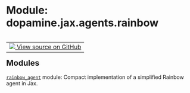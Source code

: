 <div itemscope itemtype="http://developers.google.com/ReferenceObject">
<meta itemprop="name" content="dopamine.jax.agents.rainbow" />
<meta itemprop="path" content="Stable" />
</div>

# Module: dopamine.jax.agents.rainbow

<!-- Insert buttons and diff -->

<table class="tfo-notebook-buttons tfo-api nocontent" align="left">
<td>
  <a target="_blank" href="https://github.com/google/dopamine/tree/master/dopamine/jax/agents/rainbow/__init__.py">
    <img src="https://www.tensorflow.org/images/GitHub-Mark-32px.png" />
    View source on GitHub
  </a>
</td>
</table>

## Modules

[`rainbow_agent`](../../../dopamine/jax/agents/rainbow/rainbow_agent.md) module:
Compact implementation of a simplified Rainbow agent in Jax.
